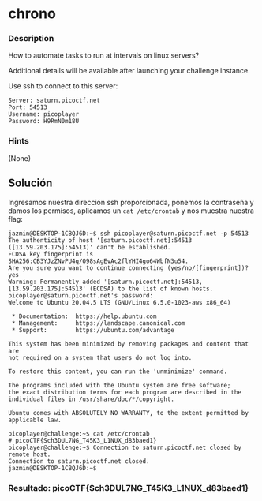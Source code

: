 # chrono

### Description

How to automate tasks to run at intervals on linux servers?

Additional details will be available after launching your challenge instance.

Use ssh to connect to this server:

```
Server: saturn.picoctf.net
Port: 54513
Username: picoplayer 
Password: H9RmN0m18U
```

### Hints 

(None)

## Solución

Ingresamos nuestra dirección ssh proporcionada, ponemos la contraseña y damos los permisos, aplicamos un `cat /etc/crontab` y nos muestra nuestra flag:

```
jazmin@DESKTOP-1CBQJ6D:~$ ssh picoplayer@saturn.picoctf.net -p 54513
The authenticity of host '[saturn.picoctf.net]:54513 ([13.59.203.175]:54513)' can't be established.
ECDSA key fingerprint is SHA256:CB3YJzZNvPU4q/O98sAgEvAc2flYHI4go64WbfN3u54.
Are you sure you want to continue connecting (yes/no/[fingerprint])? yes
Warning: Permanently added '[saturn.picoctf.net]:54513,[13.59.203.175]:54513' (ECDSA) to the list of known hosts.
picoplayer@saturn.picoctf.net's password:
Welcome to Ubuntu 20.04.5 LTS (GNU/Linux 6.5.0-1023-aws x86_64)

 * Documentation:  https://help.ubuntu.com
 * Management:     https://landscape.canonical.com
 * Support:        https://ubuntu.com/advantage

This system has been minimized by removing packages and content that are
not required on a system that users do not log into.

To restore this content, you can run the 'unminimize' command.

The programs included with the Ubuntu system are free software;
the exact distribution terms for each program are described in the
individual files in /usr/share/doc/*/copyright.

Ubuntu comes with ABSOLUTELY NO WARRANTY, to the extent permitted by
applicable law.

picoplayer@challenge:~$ cat /etc/crontab
# picoCTF{Sch3DUL7NG_T45K3_L1NUX_d83baed1}
picoplayer@challenge:~$ Connection to saturn.picoctf.net closed by remote host.
Connection to saturn.picoctf.net closed.
jazmin@DESKTOP-1CBQJ6D:~$
```

### Resultado: picoCTF{Sch3DUL7NG_T45K3_L1NUX_d83baed1}